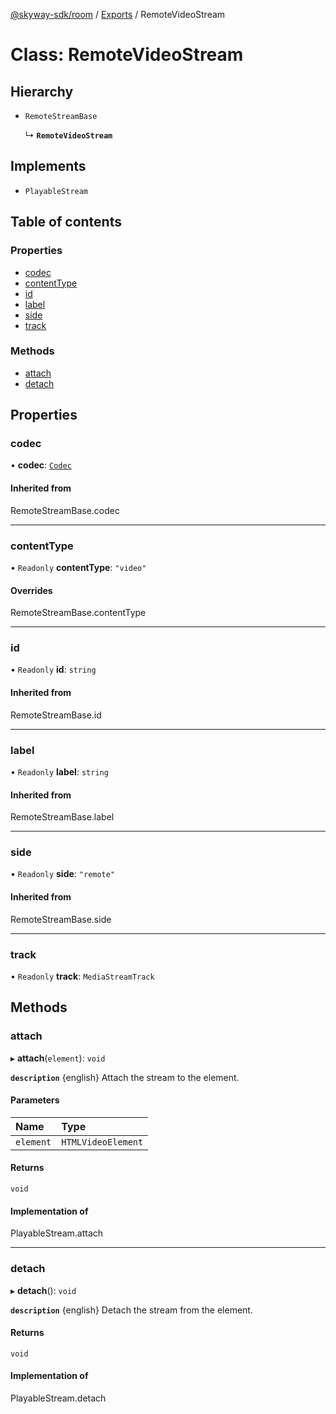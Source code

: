 [@skyway-sdk/room](../README.md) / [Exports](../modules.md) / RemoteVideoStream

# Class: RemoteVideoStream

## Hierarchy

- `RemoteStreamBase`

  ↳ **`RemoteVideoStream`**

## Implements

- `PlayableStream`

## Table of contents

### Properties

- [codec](RemoteVideoStream.md#codec)
- [contentType](RemoteVideoStream.md#contenttype)
- [id](RemoteVideoStream.md#id)
- [label](RemoteVideoStream.md#label)
- [side](RemoteVideoStream.md#side)
- [track](RemoteVideoStream.md#track)

### Methods

- [attach](RemoteVideoStream.md#attach)
- [detach](RemoteVideoStream.md#detach)

## Properties

### codec

• **codec**: [`Codec`](../interfaces/Codec.md)

#### Inherited from

RemoteStreamBase.codec

___

### contentType

• `Readonly` **contentType**: ``"video"``

#### Overrides

RemoteStreamBase.contentType

___

### id

• `Readonly` **id**: `string`

#### Inherited from

RemoteStreamBase.id

___

### label

• `Readonly` **label**: `string`

#### Inherited from

RemoteStreamBase.label

___

### side

• `Readonly` **side**: ``"remote"``

#### Inherited from

RemoteStreamBase.side

___

### track

• `Readonly` **track**: `MediaStreamTrack`

## Methods

### attach

▸ **attach**(`element`): `void`

**`description`** {english} Attach the stream to the element.

#### Parameters

| Name | Type |
| :------ | :------ |
| `element` | `HTMLVideoElement` |

#### Returns

`void`

#### Implementation of

PlayableStream.attach

___

### detach

▸ **detach**(): `void`

**`description`** {english} Detach the stream from the element.

#### Returns

`void`

#### Implementation of

PlayableStream.detach
